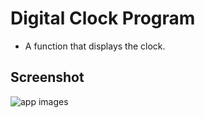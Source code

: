 # Digital Clock Program
* A function that displays the clock.

## Screenshot
![app images]("./app_images/time.png")

